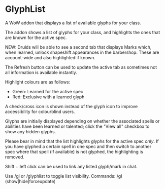 # GlyphList
A WoW addon that displays a list of available glyphs for your class.

The addon shows a list of glyphs for your class, and highlights the ones that are known for the active spec.

NEW: Druids will be able to see a second tab that displays Marks which, when learned, unlock shapeshift appearances in the barbershop. These are account-wide and also highlighted if known.

The Refresh button can be used to update the active tab as sometimes not all information is available instantly.

Highlight colours are as follows:
- Green: Learned for the active spec
- Red: Exclusive with a learned glyph

A check/cross icon is shown instead of the glyph icon to improve accessibility for colourblind users.

Glyphs are initially displayed depending on whether the associated spells or abilities have been learned or talented; click the "View all" checkbox to show any hidden glyphs.

Please bear in mind that the list highlights glyphs for the active spec *only*. If you have glyphed a certain spell in one spec and then switch to another spec where that spell (if available) is not glyphed, the highlighting is removed.

Shift + left click can be used to link any listed glyph/mark in chat.

Use /gl or /glyphlist to toggle list visibility.
Commands: /gl (show|hide|forceupdate)
